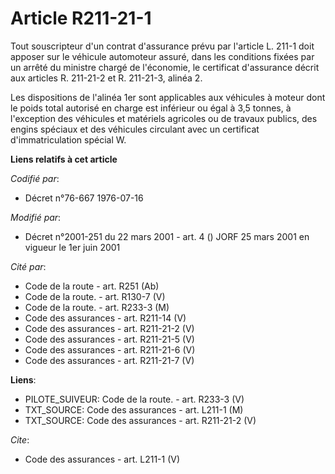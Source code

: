 # Article R211-21-1

Tout souscripteur d'un contrat d'assurance prévu par l'article L. 211-1 doit apposer sur le véhicule automoteur assuré, dans
les conditions fixées par un arrêté du ministre chargé de l'économie, le certificat d'assurance décrit aux articles R.
211-21-2 et R. 211-21-3, alinéa 2. 

Les dispositions de l'alinéa 1er sont applicables aux véhicules à moteur dont le poids total autorisé en charge est inférieur
ou égal à 3,5 tonnes, à l'exception des véhicules et matériels agricoles ou de travaux publics, des engins spéciaux et des
véhicules circulant avec un certificat d'immatriculation spécial W.

**Liens relatifs à cet article**

_Codifié par_:

  - Décret n°76-667 1976-07-16

_Modifié par_:

  - Décret n°2001-251 du 22 mars 2001 - art. 4 () JORF 25 mars 2001 en vigueur le 1er juin 2001

_Cité par_:

  - Code de la route - art. R251 (Ab)
  - Code de la route. - art. R130-7 (V)
  - Code de la route. - art. R233-3 (M)
  - Code des assurances - art. R211-14 (V)
  - Code des assurances - art. R211-21-2 (V)
  - Code des assurances - art. R211-21-5 (V)
  - Code des assurances - art. R211-21-6 (V)
  - Code des assurances - art. R211-21-7 (V)

**Liens**:

  - PILOTE_SUIVEUR: Code de la route. - art. R233-3 (V)
  - TXT_SOURCE: Code des assurances - art. L211-1 (M)
  - TXT_SOURCE: Code des assurances - art. R211-21-2 (V)

_Cite_:

  - Code des assurances - art. L211-1 (V)
